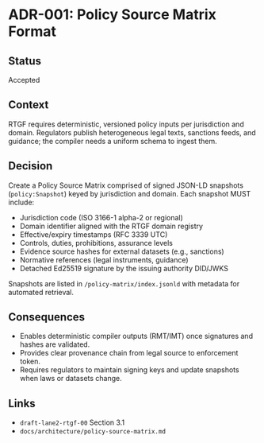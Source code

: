 # ADR-001: Policy Source Matrix Format

## Status
Accepted

## Context
RTGF requires deterministic, versioned policy inputs per jurisdiction and domain. Regulators publish heterogeneous legal texts, sanctions feeds, and guidance; the compiler needs a uniform schema to ingest them.

## Decision
Create a Policy Source Matrix comprised of signed JSON-LD snapshots (`policy:Snapshot`) keyed by jurisdiction and domain. Each snapshot MUST include:
- Jurisdiction code (ISO 3166-1 alpha-2 or regional)
- Domain identifier aligned with the RTGF domain registry
- Effective/expiry timestamps (RFC 3339 UTC)
- Controls, duties, prohibitions, assurance levels
- Evidence source hashes for external datasets (e.g., sanctions)
- Normative references (legal instruments, guidance)
- Detached Ed25519 signature by the issuing authority DID/JWKS

Snapshots are listed in `/policy-matrix/index.jsonld` with metadata for automated retrieval.

## Consequences
- Enables deterministic compiler outputs (RMT/IMT) once signatures and hashes are validated.
- Provides clear provenance chain from legal source to enforcement token.
- Requires regulators to maintain signing keys and update snapshots when laws or datasets change.

## Links
- `draft-lane2-rtgf-00` Section 3.1
- `docs/architecture/policy-source-matrix.md`

